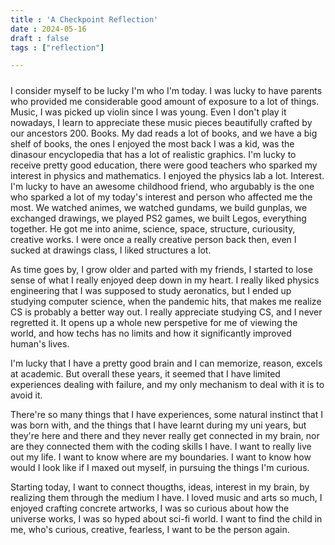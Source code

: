 ```yaml
---
title : 'A Checkpoint Reflection'
date : 2024-05-16
draft : false
tags : ["reflection"]

---
```

<!--more-->
##### 
I consider myself to be lucky I'm who I'm today. I was lucky to have parents who provided me considerable good amount of exposure to a lot of things. Music, I was picked up violin since I was young. Even I don't play it nowadays, I learn to appreciate these music pieces beautifully crafted by our ancestors 200. Books. My dad reads a lot of books, and we have a big shelf of books, the ones I enjoyed the most back I was a kid, was the dinasour encyclopedia that has a lot of realistic graphics. I'm lucky to receive pretty good education, there were good teachers who sparked my interest in physics and mathematics. I enjoyed the physics lab a lot. Interest. I'm lucky to have an awesome childhood friend, who argubably is the one who sparked a lot of my today's interest and person who affected me the most. We watched animes, we watched gundams, we build gunplas, we exchanged drawings, we played PS2 games, we built Legos, everything together. He got me into anime, science, space, structure, curiousity, creative works. I were once a really creative person back then, even I sucked at drawings class, I liked structures a lot. 

As time goes by, I grow older and parted with my friends, I started to lose sense of what I really enjoyed deep down in my heart. I really liked physics engineering that I was supposed to study aeronatics, but I ended up studying computer science, when the pandemic hits, that makes me realize CS is probably a better way out. I really appreciate studying CS, and I never regretted it. It opens up a whole new perspetive for me of viewing the world, and how techs has no limits and how it significantly improved human's lives.

I'm lucky that I have a pretty good brain and I can memorize, reason, excels at academic. But overall these years, it seemed that I have limited experiences dealing with failure, and my only mechanism to deal with it is to avoid it.

There're so many things that I have experiences, some natural instinct that I was born with, and the things that I have learnt during my uni years, but they're here and there and they never really get connected in my brain, nor are they connected them with the coding skills I have. I want to really live out my life. I want to know where are my boundaries. I want to know how would I look like if I maxed out myself, in pursuing the things I'm curious. 

Starting today, I want to connect thougths, ideas, interest in my brain, by realizing them through the medium I have. I loved music and arts so much, I enjoyed crafting concrete artworks, I was so curious about how the universe works, I was so hyped about sci-fi world. I want to find the child in me, who's curious, creative, fearless, I want to be the person again.  
